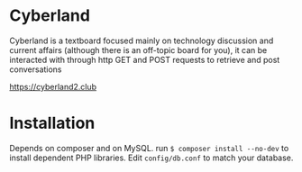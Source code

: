# Cyberland
Cyberland is a textboard focused mainly on technology discussion and current affairs (although there is an off-topic board for you), it can be interacted with through http GET and POST requests to retrieve and post conversations

https://cyberland2.club

# Installation
Depends on composer and on MySQL. run `$ composer install --no-dev` to install dependent PHP libraries. Edit `config/db.conf` to match your database.
